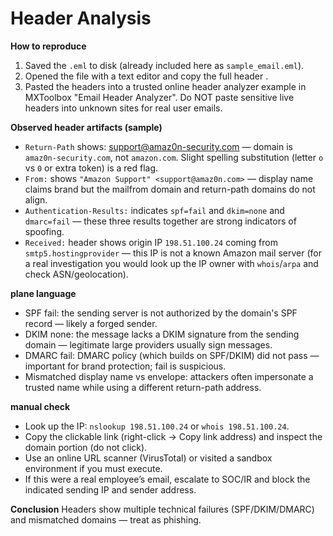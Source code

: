 # Header Analysis 

**How to reproduce**
1. Saved the `.eml` to disk (already included here as `sample_email.eml`).
2. Opened the file with a text editor and copy the full header .
3. Pasted the headers into a trusted online header analyzer example in MXToolbox "Email Header Analyzer". Do NOT paste sensitive live headers into unknown sites for real user emails.

**Observed header artifacts (sample)**
- `Return-Path` shows: support@amaz0n-security.com — domain is `amaz0n-security.com`, not `amazon.com`. Slight spelling substitution (letter `o` vs `0` or extra token) is a red flag.
- `From:` shows `"Amazon Support" <support@amaz0n.com>` — display name claims brand but the mailfrom domain and return-path domains do not align.
- `Authentication-Results:` indicates `spf=fail` and `dkim=none` and `dmarc=fail` — these three results together are strong indicators of spoofing.
- `Received:` header shows origin IP `198.51.100.24` coming from `smtp5.hostingprovider` — this IP is not a known Amazon mail server (for a real investigation you would look up the IP owner with `whois`/`arpa` and check ASN/geolocation).

**plane language**
- SPF fail: the sending server is not authorized by the domain's SPF record — likely a forged sender.
- DKIM none: the message lacks a DKIM signature from the sending domain — legitimate large providers usually sign messages.
- DMARC fail: DMARC policy (which builds on SPF/DKIM) did not pass — important for brand protection; fail is suspicious.
- Mismatched display name vs envelope: attackers often impersonate a trusted name while using a different return-path address.

**manual check**
- Look up the IP: `nslookup 198.51.100.24` or `whois 198.51.100.24`.
- Copy the clickable link (right-click -> Copy link address) and inspect the domain portion (do not click).
- Use an online URL scanner (VirusTotal) or visited a sandbox environment if you must execute.
- If this were a real employee’s email, escalate to SOC/IR and block the indicated sending IP and sender address.

**Conclusion**
Headers show multiple technical failures (SPF/DKIM/DMARC) and mismatched domains — treat as phishing.

